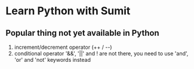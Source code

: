 # Learn Python with Sumit

## Popular thing not yet available in Python
1. increment/decrement operator (++ / --)
2. conditional operator '&&', '||' and ! are not there, you need to use 'and', 'or' and 'not' keywords instead
